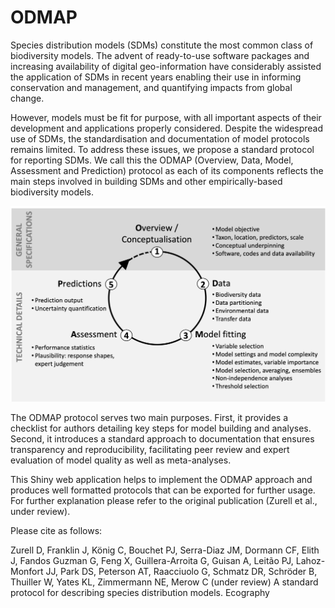 # ODMAP
Species distribution models (SDMs) constitute the most common class of biodiversity models. The advent of ready-to-use software packages and increasing availability of digital geo-information have considerably assisted the application of SDMs in recent years enabling their use in informing conservation and management, and quantifying impacts from global change.

However, models must be fit for purpose, with all important aspects of their development and applications properly considered. Despite the widespread use of SDMs, the standardisation and documentation of model protocols remains limited. To address these issues, we propose a standard protocol for reporting SDMs. We call this the ODMAP (Overview, Data, Model, Assessment and Prediction) protocol as each of its components reflects the main steps involved in building SDMs and other empirically-based biodiversity models.

![ODMAP workflow](/www/workflow.jpg "ODMAP workflow")

The ODMAP protocol serves two main purposes. First, it provides a checklist for authors detailing key steps for model building and analyses. Second, it introduces a standard approach to documentation that ensures transparency and reproducibility, facilitating peer review and expert evaluation of model quality as well as meta-analyses.

This Shiny web application helps to implement the ODMAP approach and produces well formatted protocols that can be exported for further usage. For further explanation please refer to the original publication (Zurell et al., under review).

Please cite as follows:

Zurell D, Franklin J, König C, Bouchet PJ, Serra-Diaz JM, Dormann CF, Elith J, Fandos Guzman G, Feng X, Guillera-Arroita G, Guisan A, Leitão PJ, Lahoz-Monfort JJ, Park DS, Peterson AT, Raacciuolo G, Schmatz DR, Schröder B, Thuiller W, Yates KL, Zimmermann NE, Merow C (under review) A standard protocol for describing species distribution models. Ecography
